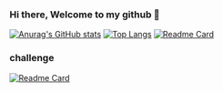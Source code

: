 ### Hi there, Welcome to my github 👋

[![Anurag's GitHub stats](https://github-readme-stats.vercel.app/api?username=PontakornDev&show_icons=true&theme=dark&layout=compact)](https://github.com/anuraghazra/github-readme-stats)
[![Top Langs](https://github-readme-stats.vercel.app/api/top-langs/?username=PontakornDev&theme=dark)](https://github.com/anuraghazra/github-readme-stats)
[![Readme Card](https://github-readme-stats.vercel.app/api/pin/?username=PontakornDev&repo=github-readme-stats)](https://github.com/PontakornDev/github-readme-stats)
### challenge
[![Readme Card](https://github-readme-stats.vercel.app/api/pin/?username=PontakornDev&repo=Internship-challenge)](https://github.com/PontakornDev/Internship-challenge)
